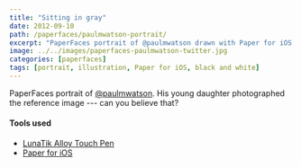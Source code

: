 ```yaml
---
title: "Sitting in gray"
date: 2012-09-10
path: /paperfaces/paulmwatson-portrait/
excerpt: "PaperFaces portrait of @paulmwatson drawn with Paper for iOS on an iPad."
image: ../../images/paperfaces-paulmwatson-twitter.jpg
categories: [paperfaces]
tags: [portrait, illustration, Paper for iOS, black and white]
---
```


PaperFaces portrait of [@paulmwatson](https://twitter.com/paulmwatson). His young daughter photographed the reference image --- can you believe that?

#### Tools used

- [LunaTik Alloy Touch Pen](https://www.amazon.com/gp/product/B00821TR7G/ref=as_li_ss_tl?ie=UTF8&tag=mademist-20&linkCode=as2&camp=1789&creative=390957&creativeASIN=B00821TR7G)
- [Paper for iOS](https://paper.bywetransfer.com/)
